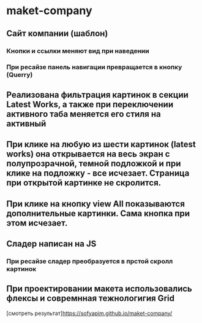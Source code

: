 # maket-company
## Сайт компании (шаблон) ##
### Кнопки и ссылки меняют вид при наведении 
### При ресайзе панель навигации превращается в кнопку (Querry)
## Реализована фильтрация картинок в секции Latest Works, а также  при  переключении активного таба меняется его стиля на активный
## При клике на любую из шести картинок (latest works) она открывается на весь экран с полупрозрачной, темной подложкой и при клике на подложку - все исчезает. Страница при открытой картинке не скролится.
## При клике на кнопку view All показываются дополнительные картинки. Сама кнопка при этом исчезает.

## Сладер написан на JS
### При ресайзе сладер преобразуется в прстой скролл картинок
## При проектировании макета использовались флексы и совремнная тежнологигия Grid
[смотреть результат]https://sofyapim.github.io/maket-company/



